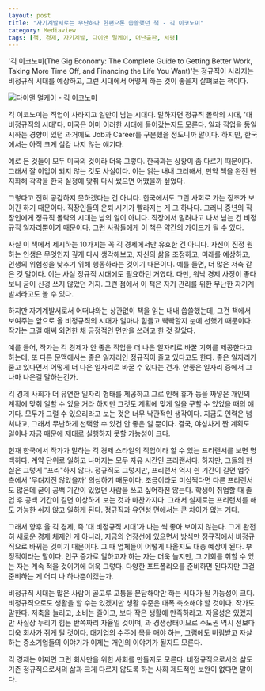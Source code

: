 ```yaml
---
layout: post
title: "자기계발서로는 무난하나 한편으론 씁쓸했던 책 - 긱 이코노미"
category: Mediaview
tags: [책, 경제, 자기계발, 다이앤 멀케이, 더난출판, 서평]
---
```


'긱 이코노미(The Gig Economy: The Complete Guide to Getting Better Work, Taking More Time Off, and Financing the Life You Want)'는 정규직이 사라지는 비정규직 시대를 예상하고, 그런 시대에서 어떻게 하는 것이 좋을지 살펴보는 책이다.


![다이앤 멀케이 - 긱 이코노미](https://lh3.googleusercontent.com/-foZtE5MT0JI/WOupCKjbkiI/AAAAAAAATZc/Cff4cNg-dqEUgCmy3fHUmf2H_rC1O4YJgCE0/s360/the-gig-economy-book.jpg "정규직이 사라지는 긱 이코노미 시대의 생활을 다뤘다.")


긱 이코노미는 직업이 사라지고 일만이 남는 시대다.
말하자면 정규직 몰락의 시대, '대 비정규직의 시대'다.
미국은 이미 이러한 시대에 들어갔는지도 모른다.
일과 직업을 동일시하는 경향이 있던 과거에도
Job과 Career를 구분했을 정도니까 말이다.
하지만, 한국에서는 아직 크게 실감 나지 않는 얘기다.

예로 든 것들이 모두 미국의 것이라 더욱 그렇다.
한국과는 상황이 좀 다르기 때문이다.
그래서 잘 이입이 되지 않는 것도 사실이다.
이는 읽는 내내 그러해서,
만약 책을 완전 현지화해 각각을 한국 실정에 맞춰 다시 썼으면 어땠을까 싶었다.

그렇다고 전혀 공감하지 못하겠다는 건 아니다.
한국에서도 그런 사회로 가는 징조가 보이긴 하기 때문이다.
직장인들의 은퇴 시기가 빨라지는 게 그 하나다.
그러니 중년의 직장인에게 정규직 몰락의 시대는 남의 일이 아니다.
직장에서 밀려나고 나서 남는 건 비정규직 일자리뿐이기 때문이다.
그런 사람들에게 이 책은 약간의 가이드가 될 수 있다.

사실 이 책에서 제시하는 10가지는 꼭 긱 경제에서만 유효한 건 아니다.
자신이 진정 원하는 인생은 무엇인지 깊게 다시 생각해보고,
자신의 삶을 조정하고,
미래를 예상하고,
인생의 위험성을 낮추기 위해 행동하라는 것이기 때문이다.
예를 들면, 더 많은 저축 같은 것 말이다.
이는 사실 정규직 시대에도 필요하던 거였다.
다만, 워낙 경제 사정이 좋다 보니 굳이 신경 쓰지 않았던 거지.
그런 점에서 이 책은 자기 관리를 위한 무난한 자기계발서라고도 볼 수 있다.

하지만 자기계발서로서 어떠냐와는 상관없이 책을 읽는 내내 씁쓸했는데,
그건 책에서 보여주는 앞으로 올 비정규직의 시대가 얼마나 힘들고 빡빡할지 눈에 선했기 때문이다.
작가는 그걸 애써 외면한 채 긍정적인 면만을 쓰려고 한 것 같았다.

예를 들어, 작가는 긱 경제가 안 좋은 직업을 더 나은 일자리로 바꿀 기회를 제공한다고 하는데,
또 다른 문맥에서는 좋은 일자리인 정규직이 줄고 있다고도 한다.
좋은 일자리가 줄고 있다면서 어떻게 더 나은 일자리로 바꿀 수 있다는 건가.
안좋은 일자리 중에서 그나마 나은걸 말하는건가.

긱 경제 사회가 더 유연한 일자리 형태를 제공하고
그로 인해 휴가 등을 짜넣은 개인의 계획에 맞춰 일할 수 있을 거라 하지만
그것도 계획에 맞게 일을 구할 수 있었을 때의 얘기다.
모두가 그럴 수 있으리라고 보는 것은 너무 낙관적인 생각이다.
지금도 인력은 넘쳐나고, 그래서 무난하게 선택할 수 있건 안 좋은 일 뿐이다.
결국, 야심차게 짠 계획도 일이나 자금 때문에 제대로 실행하지 못할 가능성이 크다.

현재 한국에서 작가가 말하는 긱 경제 스타일의 직업이라 할 수 있는 프리랜서를 보면 명백하다.
계약 단위로 일하고 나머지는 모두 자유 시간인 프리랜서다.
하지만, 그들의 현실은 그렇게 "프리"하지 않다.
정규직도 그렇지만, 프리랜서 역시 쉰 기간이 길면 업주 측에서 '무뎌지진 않았을까' 의심하기 때문이다.
조금이라도 미심쩍다면 다른 프리랜서도 많은데 굳이 공백 기간이 있었던 사람을 쓰고 싶어하진 않는다.
학생이 취업할 때 졸업 후 공백 기간이 길면 이상하게 보는 것과 마찬가지다.
그래서 실제로는 프리랜서를 해도 가능한 쉬지 않고 일하게 된다.
정규직과 유연성 면에서는 큰 차이가 없는 거다.

그래서 향후 올 긱 경제, 즉 '대 비정규직 시대'가 나는 썩 좋아 보이지 않는다.
그게 완전히 새로운 경제 체제인 게 아니라,
지금의 연장선에 있으면서 방식만 정규직에서 비정규직으로 바뀌는 것이기 때문이다.
그 때 업체들이 어떻게 나올지도 대충 예상이 된다.
부정적이라는 말이다.
인구 증가로 일하고자 하는 자는 더욱 늘지만,
그 기회를 취할 수 있는 자는 계속 적을 것이기에 더욱 그렇다.
다양한 포트폴리오를 준비하면 된다지만 그걸 준비하는 게 어디 나 하나뿐이겠는가.

비정규직 시대는 많은 사람이 골고루 고통을 분담해야만 하는 시대가 될 가능성이 크다.
비정규직으로도 생활을 할 수는 있겠지만 생활 수준은 대폭 축소해야 할 것이다.
작가도 말한다.
저축을 늘리고, 소비는 줄이고, 보다 작은 생활에 만족하라고.
자율성은 있겠지만 사실상 누리기 힘든 반쪽짜리 자율일 것이며,
과 경쟁상태이므로 주도권 역시 전보다 더욱 회사가 쥐게 될 것이다.
대기업의 수주에 목을 매야 하는, 그럼에도 버림받고 자살하는 중소기업들의 이야기가
이제는 개인의 이야기가 될지도 모른다.

긱 경제는 어쩌면 그런 회사만을 위한 사회를 만들지도 모른다.
비정규직으로서의 삶도 기존 정규직으로서의 삶과 크게 다르지 않도록 하는 사회 제도적인 보완이 없다면 말이다.

<!--
212p
돈도 더 들고 유리
돈도 덜 들고 유리
-->
